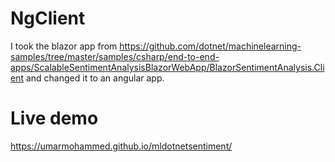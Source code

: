 # NgClient

I took the blazor app from https://github.com/dotnet/machinelearning-samples/tree/master/samples/csharp/end-to-end-apps/ScalableSentimentAnalysisBlazorWebApp/BlazorSentimentAnalysis.Client and changed it to an angular app.

# Live demo

https://umarmohammed.github.io/mldotnetsentiment/

